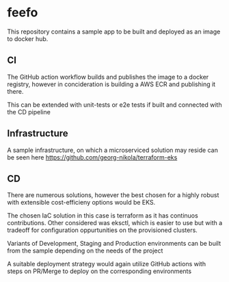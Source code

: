 # feefo
This repository contains a sample app to be built and deployed as an image to docker hub.

## CI
The GitHub action workflow builds and publishes the image to a docker registry, however in concideration is building a AWS ECR and publishing it there.

This can be extended with unit-tests or e2e tests if built and connected with the CD pipeline

## Infrastructure
A sample infrastructure, on which a microserviced solution may reside can be seen here https://github.com/georg-nikola/terraform-eks

## CD
There are numerous solutions, however the best chosen for a highly robust with extensible cost-efficieny options would be EKS.

The chosen IaC solution in this case is terraform as it has continuos contributions. Other considered was eksctl, which is easier to use but with a tradeoff for configuration oppurtunities on the provisioned clusters.

Variants of Development, Staging and Production environments can be built from the sample depending on the needs of the project

A suitable deployment strategy would again utilize GitHub actions with steps on PR/Merge to deploy on the corresponding environments
